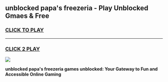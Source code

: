 
## unblocked papa's freezeria - Play Unblocked Gmaes & Free
<h3>
<a href="https://news.freeplayer.one?title=unblocked_papa's_freezeria&ref=16F">CLICK TO PLAY</a></h3>
<hr>

<h3>
<a href="https://news.freeplayer.one?title=unblocked_papa's_freezeria&ref=16F">CLICK 2 PLAY</a>
  
</h3>

<a href="https://news.freeplayer.one?title=unblocked_papa's_freezeria&ref=16F/"><img src="https://clearcache.store/games.png"></a>


**unblocked papa's freezeria games unblocked: Your Gateway to Fun and Accessible Online Gaming**

